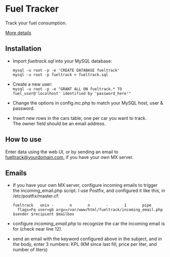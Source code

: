 Fuel Tracker
============

Track your fuel consumption.

[More details](http://www.pommepause.com/blog/2010/06/fuel-consumption-tracker/)

Installation
------------

- Import *fueltrack.sql* into your MySQL database:
    ```
    mysql -u root -p -e 'CREATE DATABASE fueltrack'
    mysql -u root -p fueltrack < fueltrack.sql
    ```

- Create a new user:  
    `mysql -u root -p -e "GRANT ALL ON fueltrack.* TO fuel_user@'localhost' identified by 'password_here'"`

- Change the options in config.inc.php to match your MySQL host, user & password.

- Insert new rows in the cars table; one per car you want to track.  
  The owner field should be an email address.

How to use
----------

Enter data using the web UI, or by sending an email to fueltrack@yourdomain.com, if you have your own MX server.

Emails
------

- If you have your own MX server, configure incoming emails to trigger the incoming_email.php script.
  I use Postfix, and configured it like this, in /etc/postfix/master.cf:
    ```
    fueltrack   unix -       n       n       -       1       pipe
      flags=Fq user=gb argv=/var/www/html/fueltrack/incoming_email.php $sender $recipient $mailbox
    ```

- configure *incoming_email.php* to recognize the car the incoming email is for (check near line 12).
- send an email with the keyword configured above in the subject, and in the body, enter 3 numbers: KPL (KM since last fill, price per liter, and number of liters)
